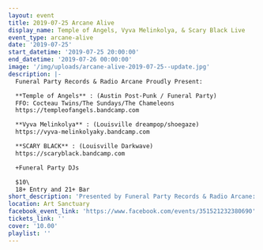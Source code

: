 ```yaml
---
layout: event
title: 2019-07-25 Arcane Alive
display_name: Temple of Angels, Vyva Melinkolya, & Scary Black Live
event_type: arcane-alive
date: '2019-07-25'
start_datetime: '2019-07-25 20:00:00'
end_datetime: '2019-07-26 00:00:00'
image: '/img/uploads/arcane-alive-2019-07-25--update.jpg'
description: |-
  Funeral Party Records & Radio Arcane Proudly Present:

  **Temple of Angels** : (Austin Post-Punk / Funeral Party)  
  FFO: Cocteau Twins/The Sundays/The Chameleons
  https://templeofangels.bandcamp.com

  **Vyva Melinkolya** : (Louisville dreampop/shoegaze)
  https://vyva-melinkolyaky.bandcamp.com

  **SCARY BLACK** : (Louisville Darkwave)
  https://scaryblack.bandcamp.com

  +Funeral Party DJs

  $10\
  18+ Entry and 21+ Bar
short_description: 'Presented by Funeral Party Records & Radio Arcane: Temple of Angels, Vyva Melinkolya, & Scary Black Live'
location: Art Sanctuary
facebook_event_link: 'https://www.facebook.com/events/351521232380690'
tickets_link: ''
cover: '10.00'
playlist: ''
---
```

